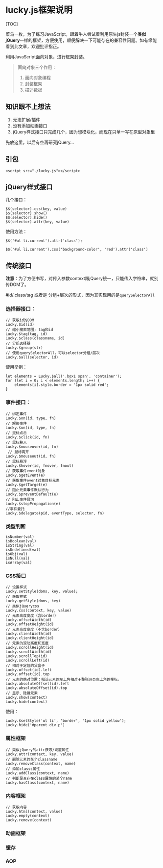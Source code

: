 # lucky.js框架说明

[TOC]

菜鸟一枚，为了练习JavaScript，跟着牛人尝试着利用原生js封装一个**类似jQuery**一样的框架，方便使用，顺便解决一下可能存在的兼容性问题。如有缘能看到此文章，欢迎批评指正。

利用JavaScript面向对象，进行框架封装。

> 面向对象三个作用：
> 1. 面向对象编程
> 2. 封装框架
> 3. 描述数据

## 知识跟不上想法

1. 无法扩展/插件
2. 没有添加动画接口
3. jQuery样式接口只完成几个，因为想模块化，而现在只单一写在原型对象里

先放这里，以后有空再研究jQuery...

## 引包

```
<script src="./lucky.js"></script>
```

## jQuery样式接口

几个接口：

```
$$(selector).css(key, value)
$$(selector).show()
$$(selector).hide()
$$(selector).attr(key, value)
```

使用方法：

```
$$('#ul li.current').attr('class');

$$('#ul li.current').css('background-color', 'red').attr('class')
```

## 传统接口

**注意**：为了方便书写，对传入参数context跟jQuery统一，只能传入字符串，就别传DOM了。

#id/.class/tag 或者是 分组+层次的形式，因为其实现用的是`querySelectorAll`

### 选择器接口：

```
// 获取id的DOM
Lucky.$id(id)
// 缩小搜索范围; tag和id
Lucky.$tag(tag, id)
Lucky.$class(classname, id)
// 分组选择器
Lucky.$group(str) 
// 使用querySelectorAll，可以selector分组/层次
Lucky.$all(selector, id)
```

使用举例：

```
let elements = Lucky.$all('.box1 span', 'container');
for (let i = 0; i < elements.length; i++) {
    elements[i].style.border = '1px solid red';
}
```

### 事件接口：

```
// 绑定事件
Lucky.$on(id, type, fn)
// 解绑事件
Lucky.$un(id, type, fn)
// 鼠标点击
Lucky.$click(id, fn)
// 鼠标移入
Lucky.$mouseover(id, fn)
 // 鼠标离开
Lucky.$mouseout(id, fn)
// 鼠标悬浮
Lucky.$hover(id, fnover, fnout)
// 获取事件event对象
Lucky.$getEvent(e)
// 获取事件event对象目标元素
Lucky.$getTarget(e)
// 阻止元素事件默认行为
Lucky.$preventDefault(e)
// 阻止事件冒泡
Lucky.$stopPropagation(e)
//事件委托 
Lucky.$delegate(pid, eventType, selector, fn)
```

### 类型判断

```
isNumber(val)
isBoolean(val)
isString(val)
isUndefined(val)
isObj(val)
isNull(val)
isArray(val)
```

### CSS接口

```
// 设置样式
Lucky.setStyle(doms, key, value);
// 获取样式
Lucky.getStyle(doms, key)
// 类似jQuerycss
Lucky.css(context, key, value)
// 元素高度宽度（含border）
Lucky.offsetWidth(id)
Lucky.offsetHeight(id)
// 元素高度宽度（不含border）
Lucky.clientWidth(id)
Lucky.clientHeight(id)
// 元素的滚动高度和宽度
Lucky.scrollHeight(id)
Lucky.scrollWidth(id)
Lucky.scrollTop(id)
Lucky.scrollLeft(id)
// 相对于定位的父盒子
Lucky.offset(id).left
Lucky.offset(id).top
// 元素的绝对位置：指该元素的左上角相对于整张网页左上角的坐标。
Lucky.absoluteOffset(id).left
Lucky.absoluteOffset(id).top
// 显示、隐藏元素
Lucky.show(context)
Lucky.hide(context)
```

使用： 

`Lucky.$setStyle('ul li', 'border', '1px solid yellow');`
`Lucky.hide('#parent div p')`


### 属性框架

```
// 类似jQuery的attr获取/设置属性
Lucky.attr(context, key, value)
// 删除元素的某个classname 
Lucky.removeClass(context, name)
// 添加classs属性
Lucky.addClass(context, name)
// 判断是否存在class属性的某个name
Lucky.hasClass(context, name)
```

### 内容框架

```
// 获取内容
Lucky.html(context, value)
Lucky.empty(context)
Lucky.remove(context)
```

### 动画框架

### 缓存

### AOP